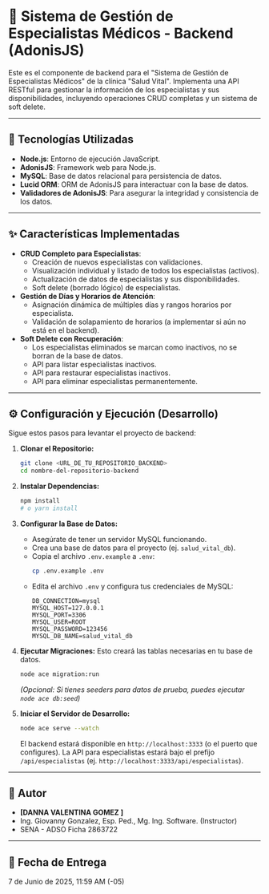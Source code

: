 # 🏥 Sistema de Gestión de Especialistas Médicos - Backend (AdonisJS)

Este es el componente de backend para el "Sistema de Gestión de Especialistas Médicos" de la clínica "Salud Vital". Implementa una API RESTful para gestionar la información de los especialistas y sus disponibilidades, incluyendo operaciones CRUD completas y un sistema de soft delete.

---

## 🚀 Tecnologías Utilizadas

* **Node.js**: Entorno de ejecución JavaScript.
* **AdonisJS**: Framework web para Node.js.
* **MySQL**: Base de datos relacional para persistencia de datos.
* **Lucid ORM**: ORM de AdonisJS para interactuar con la base de datos.
* **Validadores de AdonisJS**: Para asegurar la integridad y consistencia de los datos.

---

## ✨ Características Implementadas

* **CRUD Completo para Especialistas**:
    * Creación de nuevos especialistas con validaciones.
    * Visualización individual y listado de todos los especialistas (activos).
    * Actualización de datos de especialistas y sus disponibilidades.
    * Soft delete (borrado lógico) de especialistas.
* **Gestión de Días y Horarios de Atención**:
    * Asignación dinámica de múltiples días y rangos horarios por especialista.
    * Validación de solapamiento de horarios (a implementar si aún no está en el backend).
* **Soft Delete con Recuperación**:
    * Los especialistas eliminados se marcan como inactivos, no se borran de la base de datos.
    * API para listar especialistas inactivos.
    * API para restaurar especialistas inactivos.
    * API para eliminar especialistas permanentemente.

---

## ⚙️ Configuración y Ejecución (Desarrollo)

Sigue estos pasos para levantar el proyecto de backend:

1.  **Clonar el Repositorio:**
    ```bash
    git clone <URL_DE_TU_REPOSITORIO_BACKEND>
    cd nombre-del-repositorio-backend
    ```

2.  **Instalar Dependencias:**
    ```bash
    npm install
    # o yarn install
    ```

3.  **Configurar la Base de Datos:**
    * Asegúrate de tener un servidor MySQL funcionando.
    * Crea una base de datos para el proyecto (ej. `salud_vital_db`).
    * Copia el archivo `.env.example` a `.env`:
        ```bash
        cp .env.example .env
        ```
    * Edita el archivo `.env` y configura tus credenciales de MySQL:
        ```env
        DB_CONNECTION=mysql
        MYSQL_HOST=127.0.0.1
        MYSQL_PORT=3306
        MYSQL_USER=ROOT
        MYSQL_PASSWORD=123456
        MYSQL_DB_NAME=salud_vital_db
        ```

4.  **Ejecutar Migraciones:**
    Esto creará las tablas necesarias en tu base de datos.
    ```bash
    node ace migration:run
    ```
    *(Opcional: Si tienes seeders para datos de prueba, puedes ejecutar `node ace db:seed`)*

5.  **Iniciar el Servidor de Desarrollo:**
    ```bash
    node ace serve --watch
    ```
    El backend estará disponible en `http://localhost:3333` (o el puerto que configures). La API para especialistas estará bajo el prefijo `/api/especialistas` (ej. `http://localhost:3333/api/especialistas`).

---

## 🤝 Autor

* **[DANNA VALENTINA GOMEZ ]**
* Ing. Giovanny Gonzalez, Esp. Ped., Mg. Ing. Software. (Instructor)
* SENA - ADSO Ficha 2863722

---

## 📅 Fecha de Entrega

7 de Junio de 2025, 11:59 AM (-05)
